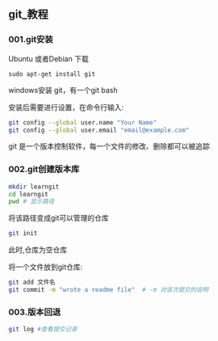 ## git_教程

### 001.git安装

Ubuntu 或者Debian 下载

```github
sudo apt-get install git 
```

windows安装 git，有一个git bash

安装后需要进行设置，在命令行输入:

```bash
git config --global user.name "Your Name"
git config --global user.email "email@example.com"
```

git 是一个版本控制软件，每一个文件的修改、删除都可以被追踪

### 002.git创建版本库

```bash
mkdir learngit
cd learngit
pwd # 显示路径
```

将该路径变成git可以管理的仓库

```bash
git init 
```

此时,仓库为空仓库

将一个文件放到git仓库:

```bash
git add 文件名
git commit -m "wrote a readme file"  # -m 对该次提交的说明
```

### 003.版本回退

```bash
git log #查看提交记录
```

